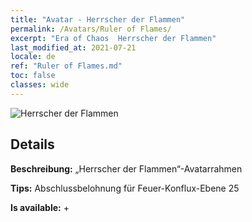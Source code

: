 ```yaml
---
title: "Avatar - Herrscher der Flammen"
permalink: /Avatars/Ruler of Flames/
excerpt: "Era of Chaos  Herrscher der Flammen"
last_modified_at: 2021-07-21
locale: de
ref: "Ruler of Flames.md"
toc: false
classes: wide
---
```

 ![Herrscher der Flammen](/images/a/avatarFrame_39.png)

## Details

 **Beschreibung:** „Herrscher der Flammen“-Avatarrahmen 

 **Tips:** Abschlussbelohnung für Feuer-Konflux-Ebene 25 

 **Is available:**  + 

